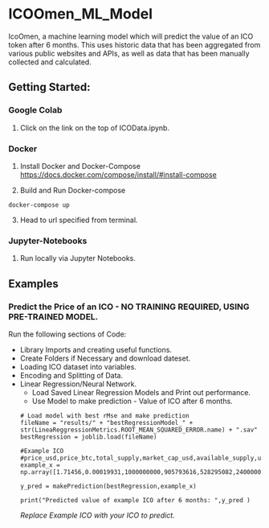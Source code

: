 # ICOOmen_ML_Model
IcoOmen, a machine learning model which will
predict the value of an ICO token after 6 months. This uses historic
data that has been aggregated from various public websites and APIs, as well as data that has been manually collected and calculated.

## Getting Started: 
### Google Colab
1. Click on the link on the top of ICOData.ipynb.

### Docker
1. Install Docker and Docker-Compose 
https://docs.docker.com/compose/install/#install-compose
 
2. Build and Run Docker-compose
```
docker-compose up
```
3. Head to url specified from terminal.

### Jupyter-Notebooks
1. Run locally via Jupyter Notebooks.

## Examples 
### Predict the Price of an ICO - NO TRAINING REQUIRED, USING PRE-TRAINED MODEL.
Run the following sections of Code: 
- Library Imports and creating useful functions.
- Create Folders if Necessary and download dateset.
- Loading ICO dataset into variables.
- Encoding and Splitting of Data.
- Linear Regression/Neural Network. 
    - Load Saved Linear Regression Models and Print out performance.
    - Use Model to make prediction - Value of ICO after 6 months.
     ```
     # Load model with best rMse and make prediction
     fileName = "results/" + "bestRegressionModel_" + str(LineaReggressionMetrics.ROOT_MEAN_SQUARED_ERROR.name) + ".sav"
     bestRegression = joblib.load(fileName)

     #Example ICO
  #price_usd,price_btc,total_supply,market_cap_usd,available_supply,usd_raised,eth_price_launch,btc_price_launch,ico_duration,month,day,country
     example_x = np.array([1.71456,0.00019931,1000000000,905793616,528295082,24000000,297.63,3420.4,7,8,9,182])

     y_pred = makePrediction(bestRegression,example_x)

     print("Predicted value of example ICO after 6 months: ",y_pred )
     ```
  *Replace Example ICO with your ICO to predict.*
